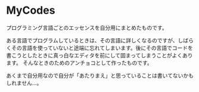 # MyCodes

プログラミング言語ごとのエッセンスを自分用にまとめたものです。

ある言語でプログラムしているときは、その言語に詳しくなるのですが、しばらくその言語を使っていないと途端に忘れてしまいます。後にその言語でコードを書こうとしたときに真っ白なエディタを前にして固まってしまうことがよくあります。
そんなときのためのアンチョコとして作ったものです。

あくまで自分用なので自分が「あたりまえ」と思っていることは書いてないかもしれません…。
